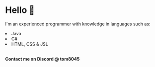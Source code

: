 <h1>Hello 👋</h1>
<p>I'm an experienced programmer with knowledge in languages such as: </p>
<li>Java</li>
<li>C#</li>
<li>HTML, CSS & JSL</li>
<br>
<p><b>Contact me on Discord @ tom8045</b></p>
